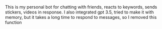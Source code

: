 This is my personal bot for chatting with friends, reacts to keywords, sends stickers, videos in response. I also integrated gpt 3.5, tried to make it with memory, but it takes a long time to respond to messages,
so I removed this function
